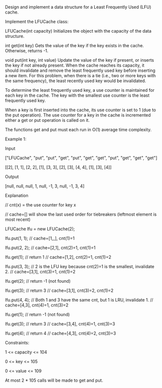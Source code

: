 Design and implement a data structure for a Least Frequently Used (LFU) cache.

Implement the LFUCache class:

LFUCache(int capacity) Initializes the object with the capacity of the data structure.

int get(int key) Gets the value of the key if the key exists in the cache. Otherwise, returns -1.

void put(int key, int value) Update the value of the key if present, or inserts the key if not already present. When the cache reaches its capacity, it should invalidate and remove the least frequently used key before inserting a new item. For this problem, when there is a tie (i.e., two or more keys with the same frequency), the least recently used key would be invalidated.

To determine the least frequently used key, a use counter is maintained for each key in the cache. The key with the smallest use counter is the least frequently used key.

When a key is first inserted into the cache, its use counter is set to 1 (due to the put operation). The use counter for a key in the cache is incremented either a get or put operation is called on it.

The functions get and put must each run in O(1) average time complexity.

 

Example 1:

Input

["LFUCache", "put", "put", "get", "put", "get", "get", "put", "get", "get", "get"]

[[2], [1, 1], [2, 2], [1], [3, 3], [2], [3], [4, 4], [1], [3], [4]]

Output

[null, null, null, 1, null, -1, 3, null, -1, 3, 4]

Explanation

// cnt(x) = the use counter for key x

// cache=[] will show the last used order for tiebreakers (leftmost element is  most recent)

LFUCache lfu = new LFUCache(2);

lfu.put(1, 1);   // cache=[1,_], cnt(1)=1

lfu.put(2, 2);   // cache=[2,1], cnt(2)=1, cnt(1)=1

lfu.get(1);      // return 1
                 // cache=[1,2], cnt(2)=1, cnt(1)=2

lfu.put(3, 3);   // 2 is the LFU key because cnt(2)=1 is the smallest, invalidate 2.
                 // cache=[3,1], cnt(3)=1, cnt(1)=2

lfu.get(2);      // return -1 (not found)

lfu.get(3);      // return 3
                 // cache=[3,1], cnt(3)=2, cnt(1)=2

lfu.put(4, 4);   // Both 1 and 3 have the same cnt, but 1 is LRU, invalidate 1.
                 // cache=[4,3], cnt(4)=1, cnt(3)=2

lfu.get(1);      // return -1 (not found)

lfu.get(3);      // return 3
                 // cache=[3,4], cnt(4)=1, cnt(3)=3

lfu.get(4);      // return 4
                 // cache=[4,3], cnt(4)=2, cnt(3)=3
 

Constraints:

1 <= capacity <= 104

0 <= key <= 105

0 <= value <= 109

At most 2 * 105 calls will be made to get and put.
